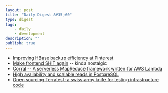 ```yaml
---
layout: post
title: "Daily Digest &#35;60"
type: digest
tags: 
    - daily
    - development
description: ""
publish: true
---
```


- [Improving HBase backup efficiency at Pinterest](https://medium.com/@Pinterest_Engineering/improving-hbase-backup-efficiency-at-pinterest-86159da4b954)
- [Make frontend SHIT again](https://makefrontendshitagain.party/) -- kinda nostalgic
- [Corral -- A serverless MapReduce framework written for AWS Lambda](https://github.com/bcongdon/corral)
- [High availability and scalable reads in PostgreSQL](https://blog.timescale.com/scalable-postgresql-high-availability-read-scalability-streaming-replication-fb95023e2af)
- [Open sourcing Terratest: a swiss army knife for testing infrastructure code](https://blog.gruntwork.io/open-sourcing-terratest-a-swiss-army-knife-for-testing-infrastructure-code-5d883336fcd5)